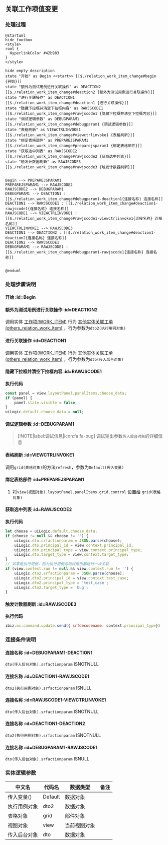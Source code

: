 ## 关联工作项值变更 <!-- {docsify-ignore-all} -->

   

### 处理过程

```plantuml
@startuml
hide footbox
<style>
root {
  HyperlinkColor #42b983
}
</style>

hide empty description
state "开始" as Begin <<start>> [[$./relation_work_item_change#begin {开始}]]
state "额外为测试用例进行关联操作" as DEACTION2  [[$./relation_work_item_change#deaction2 {额外为测试用例进行关联操作}]]
state "进行关联操作" as DEACTION1  [[$./relation_work_item_change#deaction1 {进行关联操作}]]
state "隐藏下拉框并清空下拉框内容" as RAWJSCODE1  [[$./relation_work_item_change#rawjscode1 {隐藏下拉框并清空下拉框内容}]]
state "调试逻辑参数" as DEBUGPARAM1  [[$./relation_work_item_change#debugparam1 {调试逻辑参数}]]
state "表格刷新" as VIEWCTRLINVOKE1  [[$./relation_work_item_change#viewctrlinvoke1 {表格刷新}]]
state "绑定表格部件" as PREPAREJSPARAM1  [[$./relation_work_item_change#preparejsparam1 {绑定表格部件}]]
state "获取选中列表" as RAWJSCODE2  [[$./relation_work_item_change#rawjscode2 {获取选中列表}]]
state "触发计数器刷新" as RAWJSCODE3  [[$./relation_work_item_change#rawjscode3 {触发计数器刷新}]]


Begin --> PREPAREJSPARAM1
PREPAREJSPARAM1 --> RAWJSCODE2
RAWJSCODE2 --> DEBUGPARAM1
DEBUGPARAM1 --> DEACTION1 : [[$./relation_work_item_change#debugparam1-deaction1{连接名称} 连接名称]]
DEACTION1 --> RAWJSCODE1 : [[$./relation_work_item_change#deaction1-rawjscode1{连接名称} 连接名称]]
RAWJSCODE1 --> VIEWCTRLINVOKE1 : [[$./relation_work_item_change#rawjscode1-viewctrlinvoke1{连接名称} 连接名称]]
VIEWCTRLINVOKE1 --> RAWJSCODE3
DEACTION1 --> DEACTION2 : [[$./relation_work_item_change#deaction1-deaction2{连接名称} 连接名称]]
DEACTION2 --> RAWJSCODE1
DEBUGPARAM1 --> RAWJSCODE1 : [[$./relation_work_item_change#debugparam1-rawjscode1{连接名称} 连接名称]]


@enduml
```


### 处理步骤说明

#### 开始 :id=Begin




#### 额外为测试用例进行关联操作 :id=DEACTION2



调用实体 [工作项(WORK_ITEM)](module/ProjMgmt/Work_item.md) 行为 [其他实体关联工单(others_relation_work_item)](module/ProjMgmt/Work_item#行为) ，行为参数为`dto2(执行用例对象)`

#### 进行关联操作 :id=DEACTION1



调用实体 [工作项(WORK_ITEM)](module/ProjMgmt/Work_item.md) 行为 [其他实体关联工单(others_relation_work_item)](module/ProjMgmt/Work_item#行为) ，行为参数为`dto(传入后台对象)`

#### 隐藏下拉框并清空下拉框内容 :id=RAWJSCODE1



<p class="panel-title"><b>执行代码</b></p>

```javascript
const panel = view.layoutPanel.panelItems.choose_data;
if (panel) {
    panel.state.visible = false;
}
uiLogic.default.choose_data = null;
```

#### 调试逻辑参数 :id=DEBUGPARAM1



> [!NOTE|label:调试信息|icon:fa fa-bug]
> 调试输出参数`传入后台对象`的详细信息

#### 表格刷新 :id=VIEWCTRLINVOKE1



调用`grid(表格对象)`的方法`refresh`，参数为`Default(传入变量)`
#### 绑定表格部件 :id=PREPAREJSPARAM1



1. 将`view(视图对象).layoutPanel.panelItems.grid.control` 设置给  `grid(表格对象)`

#### 获取选中列表 :id=RAWJSCODE2



<p class="panel-title"><b>执行代码</b></p>

```javascript
let choose = uiLogic.default.choose_data;
if (choose != null && choose != '') {
    uiLogic.dto.srfactionparam = JSON.parse(choose);
    uiLogic.dto.principal_id = view.context.principal_id;
    uiLogic.dto.principal_type = view.context.principal_type;
    uiLogic.dto.target_type = view.context.target_type;
}
// 如果是执行用例，则为执行用例与测试用例都进行一次关联
if (view.context.run != null && view.context.run != '') {
    uiLogic.dto2.srfactionparam = JSON.parse(choose);
    uiLogic.dto2.principal_id = view.context.test_case;
    uiLogic.dto2.principal_type = 'test_case';
    uiLogic.dto2.target_type = 'bug';
}
```

#### 触发计数器刷新 :id=RAWJSCODE3



<p class="panel-title"><b>执行代码</b></p>

```javascript
ibiz.mc.command.update.send({ srfdecodename: context.principal_type})
```

### 连接条件说明
#### 连接名称 :id=DEBUGPARAM1-DEACTION1

```dto(传入后台对象).srfactionparam``` ISNOTNULL
#### 连接名称 :id=DEACTION1-RAWJSCODE1

```dto2(执行用例对象).srfactionparam``` ISNULL
#### 连接名称 :id=RAWJSCODE1-VIEWCTRLINVOKE1

```dto(传入后台对象).srfactionparam``` ISNOTNULL
#### 连接名称 :id=DEACTION1-DEACTION2

```dto2(执行用例对象).srfactionparam``` ISNOTNULL
#### 连接名称 :id=DEBUGPARAM1-RAWJSCODE1

```dto(传入后台对象).srfactionparam``` ISNULL


### 实体逻辑参数

|    中文名   |    代码名    |  数据类型      |备注 |
| --------| --------| --------  | --------   |
|传入变量(<i class="fa fa-check"/></i>)|Default|数据对象||
|执行用例对象|dto2|数据对象||
|表格对象|grid|部件对象||
|视图对象|view|当前视图对象||
|传入后台对象|dto|数据对象||
